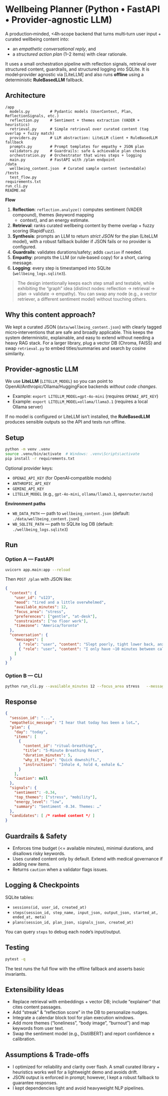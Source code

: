 
# Wellbeing Planner (Python • FastAPI • Provider‑agnostic LLM)

A production‑minded, <4h‑scope backend that turns multi‑turn user input + curated wellbeing
content into:
- an *empathetic conversational reply*, and
- a *structured action plan* (1–2 items) with clear rationale.

It uses a small orchestration pipeline with reflection signals, retrieval over structured content,
guardrails, and structured logging into SQLite. It is model‑provider agnostic via [LiteLLM] and also
runs **offline** using a deterministic **RuleBasedLLM** fallback.

## Architecture

```
/app
  models.py         # Pydantic models (UserContext, Plan, ReflectionSignals, etc.)
  reflection.py     # Sentiment + themes extraction (VADER + heuristics)
  retrieval.py      # Simple retrieval over curated content (tag overlap + fuzzy match)
  providers.py      # LLM abstraction: LiteLLM client + RuleBasedLLM fallback
  prompts.py        # Prompt templates for empathy + JSON plan
  validators.py     # Guardrails: safe & achievable plan checks
  orchestration.py  # Orchestrator that wires steps + logging
  main.py           # FastAPI with /plan endpoint
/data
  wellbeing_content.json  # Curated sample content (extendable)
/tests
  test_flow.py
requirements.txt
run_cli.py
README.md
```

**Flow**

1. **Reflection**: `reflection.analyze()` computes sentiment (VADER compound), themes (keyword mapping
   + context), and an energy estimate.
2. **Retrieval**: ranks curated wellbeing content by theme overlap + fuzzy scoring (RapidFuzz).
3. **Synthesis**: prompts an LLM to return *strict JSON* for the plan (LiteLLM model), with a robust
   fallback builder if JSON fails or no provider is configured.
4. **Guardrails**: validates durations/safety; adds `caution` if needed.
5. **Empathy**: prompts the LLM (or rule‑based copy) for a short, caring message.
6. **Logging**: every step is timestamped into SQLite (`wellbeing_logs.sqlite3`).

> The design intentionally keeps each step small and testable, while exhibiting the “graph” idea
  (distinct nodes: reflection → retrieval → plan → validate → empathy). You can swap any node
  (e.g., a vector retriever, a different sentiment model) without touching others.

## Why this content approach?

We kept a curated JSON (`data/wellbeing_content.json`) with clearly tagged micro‑interventions that are
safe and broadly applicable. This keeps the system deterministic, explainable, and easy to extend
without needing a heavy RAG stack. For a larger library, plug a vector DB (Chroma, FAISS) and swap
`retrieval.py` to embed titles/summaries and search by cosine similarity.

## Provider‑agnostic LLM

We use **LiteLLM** (`LITELLM_MODEL`) so you can point to OpenAI/Anthropic/Ollama/HuggingFace
backends *without code changes*.

- Example: `export LITELLM_MODEL=gpt-4o-mini` (requires `OPENAI_API_KEY`)
- Example: `export LITELLM_MODEL=ollama/llama3.1` (requires a local Ollama server)

If no model is configured or LiteLLM isn’t installed, the **RuleBasedLLM** produces sensible outputs so
the API and tests run offline.

## Setup

```bash
python -m venv .venv
source .venv/bin/activate  # Windows: .venv\Scripts\activate
pip install -r requirements.txt
```

Optional provider keys:
- `OPENAI_API_KEY` (for OpenAI‑compatible models)
- `ANTHROPIC_API_KEY`
- `GEMINI_API_KEY`
- `LITELLM_MODEL` (e.g., `gpt-4o-mini`, `ollama/llama3.1`, `openrouter/auto`)

**Environment paths**
- `WB_DATA_PATH` — path to `wellbeing_content.json` (default: `./data/wellbeing_content.json`)
- `WB_SQLITE_PATH` — path to SQLite log DB (default: `./wellbeing_logs.sqlite3`)

## Run

### Option A — FastAPI

```bash
uvicorn app.main:app --reload
```

Then `POST /plan` with JSON like:

```json
{
  "context": {
    "user_id": "u123",
    "mood": "tired and a little overwhelmed",
    "available_minutes": 12,
    "focus_area": "stress",
    "preferences": ["gentle", "at-desk"],
    "constraints": ["no floor work"],
    "timezone": "America/Toronto"
  },
  "conversation": {
    "messages": [
      { "role": "user", "content": "Slept poorly, tight lower back, anxious about deadlines." },
      { "role": "user", "content": "I only have ~10 minutes between calls." }
    ]
  }
}
```

### Option B — CLI

```bash
python run_cli.py --available_minutes 12 --focus_area stress   --messages "Slept badly" "Lower back tight" "Have 10 minutes only"
```

## Response

```json
{
  "session_id": "...",
  "empathetic_message": "I hear that today has been a lot…",
  "plan": {
    "day": "today",
    "items": [
      {
        "content_id": "ritual-breathing",
        "title": "5-Minute Breathing Reset",
        "duration_minutes": 5,
        "why_it_helps": "Quick downshift…",
        "instructions": "Inhale 4, hold 4, exhale 6…"
      }
    ],
    "caution": null
  },
  "signals": {
    "sentiment": -0.34,
    "top_themes": ["stress", "mobility"],
    "energy_level": "low",
    "summary": "Sentiment -0.34. Themes: …"
  },
  "candidates": [ /* ranked content */ ]
}
```

## Guardrails & Safety

- Enforces time budget (<= available minutes), minimal durations, and disallows risky keywords.
- Uses curated content only by default. Extend with medical governance if adding new items.
- Returns `caution` when a validator flags issues.

## Logging & Checkpoints

SQLite tables:
- `sessions(id, user_id, created_at)`
- `steps(session_id, step_name, input_json, output_json, started_at, ended_at, meta)`
- `plans(session_id, plan_json, signals_json, created_at)`

You can query `steps` to debug each node’s input/output.

## Testing

```bash
pytest -q
```

The test runs the full flow with the offline fallback and asserts basic invariants.

## Extensibility Ideas

- Replace retrieval with embeddings + vector DB; include “explainer” that cites content passages.
- Add “streak” & “reflection score” in the DB to personalize nudges.
- Integrate a calendar block tool for plan execution windows.
- Add more themes (“loneliness”, “body image”, “burnout”) and map keywords from user text.
- Swap the sentiment model (e.g., DistilBERT) and report confidence ± calibration.

## Assumptions & Trade‑offs

- I optimized for reliability and clarity over flash. A small curated library + heuristics works
  well for a lightweight demo and avoids drift.
- JSON output is enforced in prompt; however, I kept a robust fallback to guarantee responses.
- I kept dependencies light and avoid heavyweight NLP pipelines.
